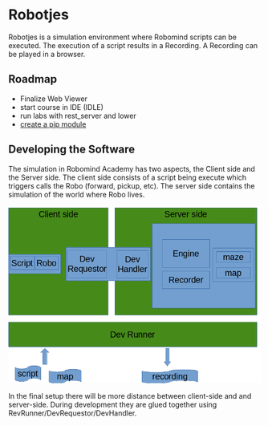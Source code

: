 # Robotjes

Robotjes is a simulation environment where Robomind scripts can be executed. The execution of a script 
results in a Recording. A Recording can be played in a browser.

## Roadmap

* Finalize Web Viewer
* start course in IDE (IDLE)
* run labs with rest_server and lower
* [create a pip module](https://packaging.python.org/tutorials/packaging-projects/)


## Developing the Software

The simulation in Robomind Academy has two aspects, the Client side and the Server side. 
The client side consists of a script being execute which triggers calls the Robo (forward, pickup, etc).
The server side contains the simulation of the world where Robo lives. 

![Components](img/components.png "Logo Title Text 1")

In the final setup there will be more distance between client-side and and server-side. During
development they are glued together using RevRunner/DevRequestor/DevHandler.

